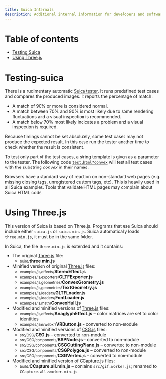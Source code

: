 ```yaml
---
title: Suica Internals
description: Additional internal information for developers and software masochists
---
```


# Table of contents

- [Testing Suica](#testing-suica)
- [Using Three.js](#using-threejs)


# Testing-suica

There is a rudimentary automatic [Suica tester](../test/test.html). It runs predefined test cases and compares the produced images. It reports the percentage of match:

- A match of 90% or more is considered normal.
- A match between 70% and 90% is most likely due to some rendering fluctuations
and a visual inspection is recommended.
- A match below 70% most likely indicates a problem and a visual inspection is
required.

Because timings cannot be set absolutely, some test cases may not produce the expected result. In this case run the tester another time to check whether the result is consistent.

To test only part of the test cases, a string template is given as a parameter to the tester. The following code [`test.html?convex`](../test/test.html?convex) will test all test cases with the substring *convex* in their names.

Browsers have a standard way of reaction on non-standard web pages (e.g. missing closing tags, unregistered custom tags, etc). This is heavily used in all Suica
examples. Tools that validate HTML pages may complain about Suica HTML code.


# Using Three.js

This version of Suica is based on Three.js. Programs that use Suica should include either `suica.js` or `suica.min.js`. Suica automatically loads `three.min.js`, it must be in the same folder.

In Suica, the file `three.min.js` is extended and it contains:

- The original [Three.js](https://github.com/mrdoob/three.js/) file:
	- <small>build/</small><b>three.min.js</b>
- Minified version of original [Three.js](https://github.com/mrdoob/three.js/) files:
	- <small>examples/js/effects/</small><b>StereoEffect.js</b>
	- <small>examples/js/exporters/</small><b>GLTFExporter.js</b>
	- <small>examples/js/geometries/</small><b>ConvexGeometry.js</b>
	- <small>examples/js/geometries/</small><b>TextGeometry.js</b>
	- <small>examples/js/loaders/</small><b>GLTFLoader.js</b>
	- <small>examples/js/loaders/</small><b>FontLoader.js</b>
	- <small>examples/js/math/</small><b>ConvexHull.js</b>
- Modified and minified versions of [Three.js](https://github.com/mrdoob/three.js/) files:
	- <small>examples/js/effects/</small><b>AnaglyphEffect.js</b> &ndash; color matrices are set to color identities
	- <small>examples/jsm/webxr/</small><b>VRButton.js</b> &ndash; converted to non-module
- Modified and minified versions of [CSG.js](https://github.com/looeee/threejs-csg) files:
	- <small>src/CSG/</small><b>CSG.js</b> &ndash; converted to non-module
	- <small>src/CSG/components/</small><b>BSPNode.js</b> &ndash; converted to non-module
	- <small>src/CSG/components/</small><b>CSGCuttingPlane.js</b> &ndash; converted to non-module
	- <small>src/CSG/components/</small><b>CSGPolygon.js</b> &ndash; converted to non-module
	- <small>src/CSG/components/</small><b>CSGVertex.js</b> &ndash; converted to non-module
- Modified and minified version of [CCapture.js](https://github.com/spite/ccapture.js) files:
	- <small>build/</small><b>CCapture.all.min.js</b> &ndash; contains `src/gif.worker.js`; renamed to `CCapture.all.worker.min.js`
